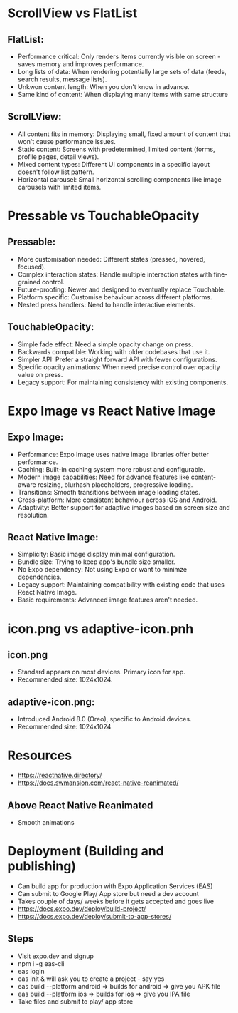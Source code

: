 # ScrollView vs FlatList

## FlatList:
- Performance critical: Only renders items currently visible on screen - saves memory and improves performance.
- Long lists of data: When rendering potentially large sets of data (feeds, search results, message lists).
- Unkwon content length: When you don't know in advance.
- Same kind of content: When displaying many items with same structure

## ScrolLView:
- All content fits in memory: Displaying small, fixed amount of content that won't cause performance issues.
- Static content: Screens with predetermined, limited content (forms, profile pages, detail views).
- Mixed content types: Different UI components in a specific layout doesn't follow list pattern.
- Horizontal carousel: Small horizontal scrolling components like image carousels with limited items.

# Pressable vs TouchableOpacity

## Pressable:
- More customisation needed: Different states (pressed, hovered, focused).
- Complex interaction states: Handle multiple interaction states with fine-grained control.
- Future-proofing: Newer and designed to eventually replace Touchable.
- Platform specific: Customise behaviour across different platforms.
- Nested press handlers: Need to handle interactive elements.

## TouchableOpacity:
- Simple fade effect: Need a simple opacity change on press.
- Backwards compatible: Working with older codebases that use it.
- Simpler API: Prefer a straight forward API with fewer configurations.
- Specific opacity animations: When need precise control over opacity value on press.
- Legacy support: For maintaining consistency with existing components.

# Expo Image vs React Native Image

## Expo Image:
- Performance: Expo Image uses native image libraries offer better performance.
- Caching: Built-in caching system more robust and configurable.
- Modern image capabilities: Need for advance features like content-aware resizing, blurhash placeholders, progressive loading.
- Transitions: Smooth transitions between image loading states.
- Cross-platform: More consistent behaviour across iOS and Android.
- Adaptivity: Better support for adaptive images based on screen size and resolution.

## React Native Image:
- Simplicity: Basic image display minimal configuration.
- Bundle size: Trying to keep app's bundle size smaller.
- No Expo dependency: Not using Expo or want to minimze dependencies.
- Legacy support: Maintaining compatibility with existing code that uses React Native Image.
- Basic requirements: Advanced image features aren't needed.

# icon.png vs adaptive-icon.pnh

## icon.png
- Standard appears on most devices. Primary icon for app.
- Recommended size: 1024x1024.

## adaptive-icon.png:
- Introduced Android 8.0 (Oreo), specific to Android devices.
- Recommended size: 1024x1024

# Resources
- https://reactnative.directory/
- https://docs.swmansion.com/react-native-reanimated/

## Above React Native Reanimated
- Smooth animations

# Deployment (Building and publishing)
- Can build app for production with Expo Application Services (EAS)
- Can submit to Google Play/ App store but need a dev account
- Takes couple of days/ weeks before it gets accepted and goes live
- https://docs.expo.dev/deploy/build-project/
- https://docs.expo.dev/deploy/submit-to-app-stores/

## Steps
- Visit expo.dev and signup
- npm i -g eas-cli
- eas login
- eas init & will ask you to create a project - say yes
- eas build --platform android => builds for android => give you APK file
- eas build --platform ios => builds for ios => give you IPA file
- Take files and submit to play/ app store

